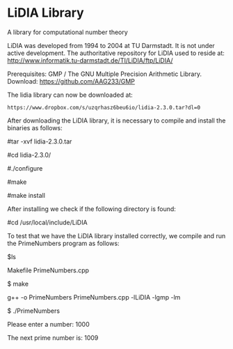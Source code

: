 # LiDIA Library
A library for computational number theory

LiDIA was developed from 1994 to 2004 at TU Darmstadt. It is not under active development. 
The authoritative repository for LiDIA used to reside at:
	http://www.informatik.tu-darmstadt.de/TI/LiDIA/ftp/LiDIA/

Prerequisites: GMP / The GNU Multiple Precision Arithmetic Library. Download: https://github.com/AAG233/GMP

The lidia library can now be downloaded at:

	https://www.dropbox.com/s/uzqrhasz6beu6io/lidia-2.3.0.tar?dl=0

After downloading the LiDIA library, it is necessary to compile and install the binaries as follows:

#tar -xvf lidia-2.3.0.tar

#cd lidia-2.3.0/

#./configure

#make

#make install

After installing we check if the following directory is found:

#cd /usr/local/include/LiDIA


To test that we have the LiDIA library installed correctly, we compile and run the PrimeNumbers program as follows:

$ls

Makefile    PrimeNumbers.cpp

$ make

g++ -o PrimeNumbers PrimeNumbers.cpp -lLiDIA -lgmp -lm

$ ./PrimeNumbers

Please enter a number: 1000

The next prime number is: 1009
